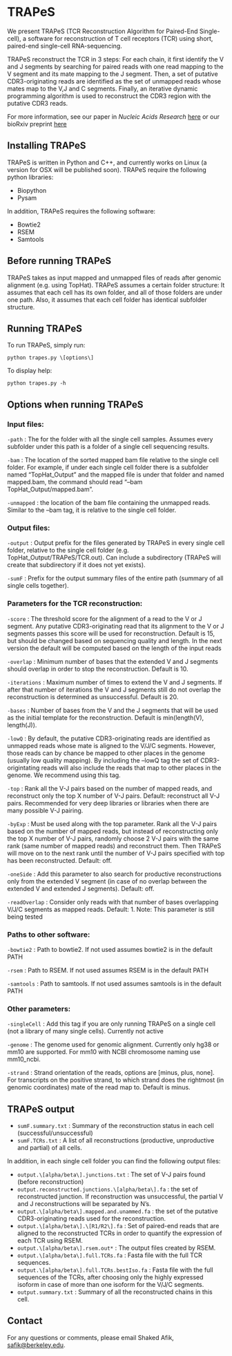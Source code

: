 # TRAPeS

We present TRAPeS (TCR Reconstruction Algorithm for Paired-End Single-cell), a software for reconstruction of T cell receptors (TCR) using short, paired-end single-cell RNA-sequencing.   

TRAPeS reconstruct the TCR in 3 steps: For each chain, it first identify the V and J segments by searching for paired reads with one read mapping to the V segment and its mate mapping to the J segment. Then, a set of putative CDR3-originating reads are identified as the set of unmapped reads whose mates map to the V,J and C segments. Finally, an iterative dynamic programming algorithm is used to reconstruct the CDR3 region with the putative CDR3 reads.   

For more information, see our paper in *Nucleic Acids Research* [here](https://academic.oup.com/nar/article-lookup/doi/10.1093/nar/gkx615) or our bioRxiv preprint [here](http://biorxiv.org/content/early/2016/08/31/072744)


## Installing TRAPeS   

TRAPeS is written in Python and C++, and currently works on Linux (a version for OSX will be published soon). TRAPeS require the following python libraries:   

* Biopython   
* Pysam   

In addition, TRAPeS requires the following software:  

* Bowtie2    
* RSEM   
* Samtools  


## Before running TRAPeS  

TRAPeS takes as input mapped and unmapped files of reads after genomic alignment (e.g. using TopHat).
TRAPeS assumes a certain folder structure: It assumes that each cell has its own folder, and all of those folders are under one path. Also, it assumes that each cell folder has identical subfolder structure.

 
## Running TRAPeS 

To run TRAPeS, simply run:
 
```
python trapes.py \[options\] 
```

To display help: 

```
python trapes.py -h
```
 

## Options when running TRAPeS 


### Input files:

`-path` : The for the folder with all the single cell samples. Assumes every subfolder under this path is a folder of a single cell sequencing results.   

`-bam` : The location of the sorted mapped bam file relative to the single cell folder. For example, if under each single cell folder there is a subfolder named “TopHat\_Output” and the mapped file is under that folder and named mapped.bam, the command should read “–bam TopHat\_Output/mapped.bam”.   

`-unmapped` : the location of the bam file containing the unmapped reads. Similar to the –bam tag, it is relative to the single cell folder. 


### Output files:

`-output` : Output prefix for the files generated by TRAPeS in every single cell folder, relative to the single cell folder (e.g. TopHat_Output/TRAPeS/TCR.out). Can include a subdirectory (TRAPeS will create that subdirectory if it does not yet exists). 

`-sumF` : Prefix for the output summary files of the entire path (summary of all single cells together). 


### Parameters for the TCR reconstruction:

`-score` : The threshold score for the alignment of a read to the V or J segment. Any putative CDR3-originating read that its alignment to the V or J segments passes this score will be used for reconstruction. Default is 15, but should be changed based on sequencing quality and length. In the next version the default will be computed based on the length of the input reads 

`-overlap` : Minimum number of bases that the extended V and J segments should overlap in order to stop the reconstruction. Default is 10. 

`-iterations` : Maximum number of times to extend the V and J segments. If after that number of iterations the V and J segments still do not overlap the reconstruction is determined as unsuccessful. Default is 20.   

`-bases` : Number of bases from the V and the J segments that will be used as the initial template for the reconstruction. Default is min(length(V), length(J)). 

`-lowQ`	: By default, the putative CDR3-originating reads are identified as unmapped reads whose mate is aligned to the V/J/C segments. However, those reads can by chance be mapped to other places in the genome (usually low quality mapping). By including the –lowQ tag the set of CDR3-origintating reads will also include the reads that map to other places in the genome. We recommend using this tag. 

`-top` : Rank all the V-J pairs based on the number of mapped reads, and reconstruct only the top X number of V-J pairs. Default: reconstruct all V-J pairs. Recommended for very deep libraries or libraries when there are many possible V-J pairing. 

`-byExp` : Must be used along with the top parameter. Rank all the V-J pairs based on the number of mapped reads, but instead of reconstructing only the top X number of V-J pairs, randomly choose 2 V-J pairs with the same rank (same number of mapped reads) and reconstruct them. Then TRAPeS will move on to the next rank until the number of V-J pairs specified with top has been reconstructed. Default: off. 

`-oneSide` : Add this parameter to also search for productive reconstructions only from the extended V segment (in case of no overlap between the extended V and extended J segments). Default: off. 

`-readOverlap` : Consider only reads with that number of bases overlapping V/J/C segments as mapped reads. Default: 1. Note: This parameter is still being tested 


### Paths to other software: 

`-bowtie2` : Path to bowtie2. If not used assumes bowtie2 is in the default PATH 

`-rsem` : Path to RSEM. If not used assumes RSEM is in the default PATH 

`-samtools` : Path to samtools. If not used assumes samtools is in the default PATH 


### Other parameters:

`-singleCell` : Add this tag if you are only running TRAPeS on a single cell (not a library of many single cells). Currently not active 

`-genome` : The genome used for genomic alignment. Currently only hg38 or mm10 are supported. For mm10 with NCBI chromosome naming use mm10_ncbi. 

`-strand` : Strand orientation of the reads, options are [minus, plus, none]. For transcripts on the positive strand, to which strand does the rightmost (in genomic coordinates) mate of the read map to. Default is minus. 


## TRAPeS output

* `sumF.summary.txt` : Summary of the reconstruction status in each cell (successful/unsuccessful)    
* `sumF.TCRs.txt` : A list of all reconstructions (productive, unproductive and partial) of all cells.     

In addition, in each single cell folder you can find the following output files:   

* `output.\[alpha/beta\].junctions.txt` : The set of V-J pairs found (before reconstruction)      
* `output.reconstructed.junctions.\[alpha/beta\].fa` : the set of reconstructed junction. If reconstruction was unsuccessful, the partial V and J reconstructions will be separated by N’s.     
* `output.\[alpha/beta\].mapped.and.unammed.fa` : the set of the putative CDR3-originating reads used for the reconstruction.    
* `output.\[alpha/beta\].\[R1/R2\].fa` : Set of paired-end reads that are aligned to the reconstructed TCRs in order to quantify the expression of each TCR using RSEM.    
* `output.\[alpha/beta\].rsem.out*` : The output files created by RSEM.      
* `output.\[alpha/beta\].full.TCRs.fa` : Fasta file with the full TCR sequences.    
* `output.\[alpha/beta\].full.TCRs.bestIso.fa` : Fasta file with the full sequences of the TCRs, after choosing only the highly expressed isoform in case of more than one isoform for the V/J/C segments.   
* `output.summary.txt` : Summary of all the reconstructed chains in this cell.    


## Contact 

For any questions or comments, please email Shaked Afik, safik@berkeley.edu.
